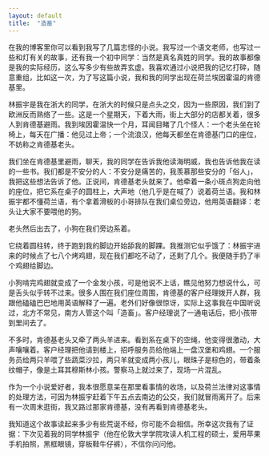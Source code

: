```yaml
---
layout: default
title:  "造畜"
---
```

在我的博客里你可以看到我写了几篇志怪的小说。我写过一个语文老师，也写过一些和灯有关的故事，还有我一个初中同学：当然是真名真姓的同学。我的故事都像是我的实际经历，这么写多少有些故弄玄虚。我喜欢通过小说把我的记忆打碎，随意重组，比如这一次，为了写这篇小说，我和我的同学出现在荷兰埃因霍温的肯德基里。

林振宇是我在浙大的同学，在浙大的时候只是点头之交，因为一些原因，我们到了欧洲反而熟络了一些。这是一个星期天，下着大雨，街上大部分的店都关着，很多人到肯德基避雨。我到埃因霍温快一个月，耳闻目睹了几个怪人：一个老头坐在轮椅上，每天在广播：他见过上帝；一个流浪汉，他每天都坐在肯德基门口的座位，不妨称之肯德基老头。

我们坐在肯德基里避雨，聊天，我的同学在告诉我他读海明威，我也告诉他我在读的一些书。我们都是不安分的人：不安分是痛苦的，我羡慕那些安分的「俗人」，我把这些想法告诉了他。正说间，肯德基老头就来了。他牵着一条小斑点狗走向他的座位，把它系在桌子的圆柱上，大声地（他几乎是在喊了）说着荷兰语。我和林振宇都不懂荷兰语，有个拿着滑板的小哥排队在我们桌位旁边，他用英语翻译：老头让大家不要喂他的狗。

老头然后出去了，小狗在我们旁边系着。

它绕着圆柱转，终于跑到我的脚边开始舔我的脚踝。我推测它似乎饿了：林振宇进来的时候点了七八个烤鸡翅，现在我们都吃不动了，还剩了几个。我便随手扔了半个鸡翅给脚边。

小狗啃完鸡翅就变成了一个金发小孩，可是他说不上话，瞧见他努力想说什么，可是舌头似乎转不过来。很多人围在我们座位周围，肯德基的客户经理拨开人群，我跟他磕磕巴巴地用英语解释了一遍。老外们好像很惊讶，实际上这事我在中国听说过，北方不常见，南方人管这个叫「造畜」。客户经理说了一通电话后，把小孩带到里间去了。

不多时，肯德基老头又牵了两头羊进来。看到系在桌下的空绳，他变得很激动，大声嚷嚷着。客户经理把他请到楼上，招呼服务员给他端上一盘汉堡和鸡翅。一个服务员给两只羊喂了些蔬菜沙拉，两只羊就变成两小孩儿，眼珠子是棕色的，带着条纹帽子，像是土耳其穆斯林小孩。警察马上就过来了，现场一片混乱。

作为一个小说爱好者，我本很愿意呆在那里看事情的收场，以及荷兰法律对这事情的处理方法，可因为林振宇赶着下午五点去南边的公交，我们就冒雨离开了。后来有一次周末逛街，我又路过那家肯德基，没有再看到肯德基老头。

我知道这个故事读起来多少有些荒诞不经，你可能不会相信。所幸这次我有了证据：下次见着我的同学林振宇（他在伦敦大学学院攻读人机工程的硕士，爱用苹果手机拍照，黑框眼镜，穿板鞋牛仔裤），不信你问问他。